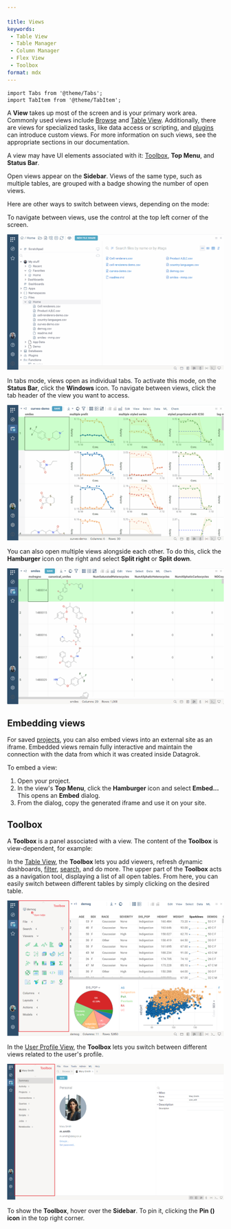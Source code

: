 ```yaml
---

title: Views
keywords:
 - Table View
 - Table Manager
 - Column Manager
 - Flex View
 - Toolbox
format: mdx
---
```


```mdx-code-block
import Tabs from '@theme/Tabs';
import TabItem from '@theme/TabItem';
```

A **View** takes up most of the screen and is your primary work area. Commonly
used views include [Browse](browse.md) and [Table View](table-view.md).
Additionally, there are views for specialized tasks, like data access or
scripting, and [plugins](../../plugins.md) can introduce custom views. For more
information on such views, see the appropriate sections in our documentation.

A view may have UI elements associated with it: [Toolbox](#toolbox), **Top Menu**, and **Status Bar**.

Open views appear on the **Sidebar**. Views of the same
type, such as multiple tables, are grouped with a badge showing the
number of open views. 

Here are other ways to switch between views, depending
on the mode:

<Tabs>
<TabItem value="default-mode" label="Default mode" default>

To navigate between views, use the control at the top left
corner of the screen. 

![](img/windows-mode-navigation.gif)

</TabItem>
<TabItem value="tabs-mode" label="Tabs mode">

In tabs mode, views open as individual tabs. To activate this mode, on the
**Status Bar**, click the **Windows** icon. To navigate between views, click the tab header of the view you want to access.
 
![](img/tabs-mode-navigation.gif) <!--Update gif following changes in the TopMenu (the Top Menu now is ot context driven and shows options like chem or bio. In addition, need to change the Windows Icon tooltip (now reads "Top Menu")-->

</TabItem>
</Tabs>

You can also open multiple views alongside each other. To do this, click the **Hamburger**
icon on the right and select **Split right** or **Split down**.

![](img/view-splitting.gif)

## Embedding views

For saved [projects](../../concepts/project/project.md), you can also embed views into an external site as an iframe.
Embedded views remain fully interactive and maintain the connection with the
data from which it was created inside Datagrok.

To embed a view: 

1. Open your project.
1. In the view's **Top Menu**, click the **Hamburger** icon and select **Embed...** This opens an **Embed** dialog.
1. From the dialog, copy the generated iframe and use it on your site.

## Toolbox

A **Toolbox** is a panel associated with a view. The content of the **Toolbox** is view-dependent, for example:

<Tabs>
<TabItem value="table-view" label="Table View" default>

In the [Table View](table-view.md), the **Toolbox** lets you add viewers, refresh dynamic
dashboards, [filter](table-view.md#select-and-filter), [search](table-view.md#search), and do more. The upper part of the **Toolbox** acts
as a navigation tool, displaying a list of all open tables. From here, you can
easily switch between different tables by simply clicking on the desired table. 

![](img/toolbox-table-view.png)

</TabItem>
<TabItem value="user-profile-view" label="User Profile View">

In the [User Profile View](user-profile-view.md), the **Toolbox** lets you switch between different
views related to the user's profile.

![](img/toolbox-user-profile-view.png)

</TabItem>
</Tabs>

To show the **Toolbox**, hover over the **Sidebar**. To pin it, clicking the **Pin (<FAIcon icon="fa-solid fa-thumbtack"/>) icon** in the top right corner.  